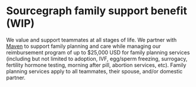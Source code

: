 # Sourcegraph family support benefit (WIP)

We value and support teammates at all stages of life. We partner with [Maven](https://www.mavenclinic.com/) to support family planning and care while managing our reimbursement program of up to $25,000 USD for family planning services (including but not limited to adoption, IVF, egg/sperm freezing, surrogacy, fertility hormone testing, morning after pill, abortion services, etc). Family planning services apply to all teammates, their spouse, and/or domestic partner.
